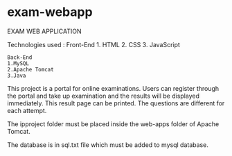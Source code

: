 # exam-webapp
EXAM  WEB APPLICATION

Technologies used : 
	Front-End
	1. HTML
	2. CSS
	3. JavaScript

	Back-End
	1.MySQL
	2.Apache Tomcat
	3.Java

This project is a portal for online examinations. 
Users can register through the portal and take up examination and the results will be displayed immediately.
This result page can be printed. The questions are different for each attempt.  



The ipproject folder must be placed inside the web-apps folder of Apache Tomcat.

The database is in sql.txt file which must be added to mysql database.
